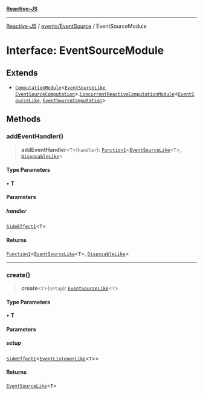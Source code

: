 [**Reactive-JS**](../../../README.md)

***

[Reactive-JS](../../../README.md) / [events/EventSource](../README.md) / EventSourceModule

# Interface: EventSourceModule

## Extends

- [`ComputationModule`](../../../computations/interfaces/ComputationModule.md)\<[`EventSourceLike`](../../interfaces/EventSourceLike.md), [`EventSourceComputation`](EventSourceComputation.md)\>.[`ConcurrentReactiveComputationModule`](../../../computations/interfaces/ConcurrentReactiveComputationModule.md)\<[`EventSourceLike`](../../interfaces/EventSourceLike.md), [`EventSourceComputation`](EventSourceComputation.md)\>

## Methods

### addEventHandler()

> **addEventHandler**\<`T`\>(`handler`): [`Function1`](../../../functions/type-aliases/Function1.md)\<[`EventSourceLike`](../../interfaces/EventSourceLike.md)\<`T`\>, [`DisposableLike`](../../../utils/interfaces/DisposableLike.md)\>

#### Type Parameters

• **T**

#### Parameters

##### handler

[`SideEffect1`](../../../functions/type-aliases/SideEffect1.md)\<`T`\>

#### Returns

[`Function1`](../../../functions/type-aliases/Function1.md)\<[`EventSourceLike`](../../interfaces/EventSourceLike.md)\<`T`\>, [`DisposableLike`](../../../utils/interfaces/DisposableLike.md)\>

***

### create()

> **create**\<`T`\>(`setup`): [`EventSourceLike`](../../interfaces/EventSourceLike.md)\<`T`\>

#### Type Parameters

• **T**

#### Parameters

##### setup

[`SideEffect1`](../../../functions/type-aliases/SideEffect1.md)\<[`EventListenerLike`](../../interfaces/EventListenerLike.md)\<`T`\>\>

#### Returns

[`EventSourceLike`](../../interfaces/EventSourceLike.md)\<`T`\>
